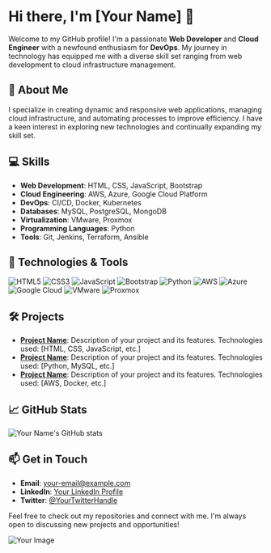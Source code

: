 # Hi there, I'm [Your Name] 👋

Welcome to my GitHub profile! I'm a passionate **Web Developer** and **Cloud Engineer** with a newfound enthusiasm for **DevOps**. My journey in technology has equipped me with a diverse skill set ranging from web development to cloud infrastructure management.

## 🚀 About Me

I specialize in creating dynamic and responsive web applications, managing cloud infrastructure, and automating processes to improve efficiency. I have a keen interest in exploring new technologies and continually expanding my skill set.

## 💻 Skills

- **Web Development**: HTML, CSS, JavaScript, Bootstrap
- **Cloud Engineering**: AWS, Azure, Google Cloud Platform
- **DevOps**: CI/CD, Docker, Kubernetes
- **Databases**: MySQL, PostgreSQL, MongoDB
- **Virtualization**: VMware, Proxmox
- **Programming Languages**: Python
- **Tools**: Git, Jenkins, Terraform, Ansible

## 🔧 Technologies & Tools

![HTML5](https://img.shields.io/badge/HTML5-E34F26?style=flat&logo=html5&logoColor=white)
![CSS3](https://img.shields.io/badge/CSS3-1572B6?style=flat&logo=css3&logoColor=white)
![JavaScript](https://img.shields.io/badge/JavaScript-F7DF1C?style=flat&logo=javascript&logoColor=black)
![Bootstrap](https://img.shields.io/badge/Bootstrap-563D7C?style=flat&logo=bootstrap&logoColor=white)
![Python](https://img.shields.io/badge/Python-3776AB?style=flat&logo=python&logoColor=white)
![AWS](https://img.shields.io/badge/AWS-232F3E?style=flat&logo=amazonaws&logoColor=white)
![Azure](https://img.shields.io/badge/Azure-0078D4?style=flat&logo=microsoftazure&logoColor=white)
![Google Cloud](https://img.shields.io/badge/Google%20Cloud-4285F4?style=flat&logo=google-cloud&logoColor=white)
![VMware](https://img.shields.io/badge/VMware-607078?style=flat&logo=vmware&logoColor=white)
![Proxmox](https://img.shields.io/badge/Proxmox-5F5F5F?style=flat&logo=proxmox&logoColor=white)

## 🛠️ Projects

- **[Project Name](URL)**: Description of your project and its features. Technologies used: [HTML, CSS, JavaScript, etc.]
- **[Project Name](URL)**: Description of your project and its features. Technologies used: [Python, MySQL, etc.]
- **[Project Name](URL)**: Description of your project and its features. Technologies used: [AWS, Docker, etc.]

## 📈 GitHub Stats

![Your Name's GitHub stats](https://github-readme-stats.vercel.app/api?username=your-github-username&show_icons=true&hide_title=true&hide=prs&count_private=true&include_all_commits=true&hide=issues&theme=dark)

## 📫 Get in Touch

- **Email**: [your-email@example.com](mailto:your-email@example.com)
- **LinkedIn**: [Your LinkedIn Profile](https://www.linkedin.com/in/your-linkedin)
- **Twitter**: [@YourTwitterHandle](https://twitter.com/YourTwitterHandle)

Feel free to check out my repositories and connect with me. I'm always open to discussing new projects and opportunities!

![Your Image](https://www.example.com/your-image.png)

<!-- Replace "https://www.example.com/your-image.png" with the URL of your image -->
